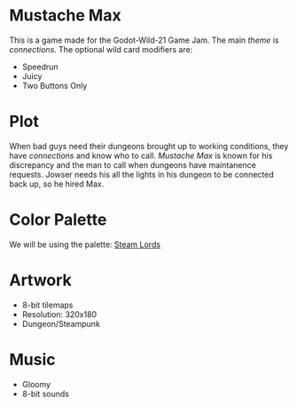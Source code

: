 # Mustache Max
This is a game made for the Godot-Wild-21 Game Jam. The main *theme* is _connections_. The optional wild card modifiers
are:
* Speedrun
* Juicy
* Two Buttons Only

# Plot
When bad guys need their dungeons brought up to working conditions, they have _connections_ and know who to call.
*Mustache Max* is known for his discrepancy and the man to call when dungeons have maintanence requests. Jowser needs
his all the lights in his dungeon to be connected back up, so he hired Max.

# Color Palette
We will be using the palette: [Steam Lords](https://lospec.com/palette-list/steam-lords)

# Artwork
* 8-bit tilemaps
* Resolution: 320x180
* Dungeon/Steampunk

# Music
* Gloomy
* 8-bit sounds
